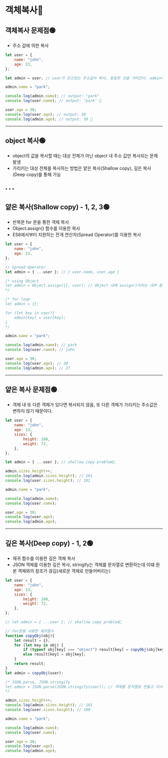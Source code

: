 # 객체복사📗

## 객체복사 문제점🟢
- 주소 값에 의한 복사
```javascript
let user = {
    name: "john",
    age: 23,
};

let admin = user; // user가 갖고있는 주소값이 복사, 동일한 곳을 가리킨다. admin이 가리키는 별도의 공간을 만들고 싶다면 깊은복사, 얕은복사를 해야 된다. ❌

admin.name = "park";

console.log(admin.name); // output: "park"
console.log(user.name); // output: "park" 🤔

user.age = 30;
console.log(user.age); // output: 30
console.log(admin.age); // output: 30 🤔
```

* * * 

## object 복사🟢 
- object의 값을 복사할 때는 대상 전체가 아닌 object 내 주소 값만 복사되는 문제 발생
- 가리키는 대상 전체를 복사하는 방법은 얕은 복사(Shallow copy), 깊은 복사(Deep copy)를 통해 가능
<br>
* * * 

## 얕은 복사(Shallow copy) - 1, 2, 3🟢
- 반복문 for 문을 통한 객체 복사
- Object.assign() 함수를 이용한 복사
- ES6에서부터 지원하는 전개 연산자(Spread Operator)를 이용한 복사

```javascript
let user = {
    name: "john",
    age: 23,
};

// Spread Operator
let admin = { ...user }; // { user.name, user.age }

/* using Object
let admin = Object.assign({}, user); // Object 내에 assign()이라는 내부 함수가 존재, 두번쨰 인자의 객체를 복사해 첫번쨰 객체에 붙여넣는다.
*/

/* for loop
let admin = {};

for (let key in user){
    admin[key] = user[key];
}
*/

admin.name = "park";

console.log(admin.name); // park
console.log(user.name); // john

user.age = 30;
console.log(user.age); // 30
console.log(admin.age); // 27
```

* * * 
## 얕은 복사 문제점🟢
- 객체 내 또 다른 객체가 있다면 복사되지 않음, 또 다른 객체가 가리키는 주소값은 변하지 않기 때문이다.
``` javascript
let user = {
    name: "john",
    age: 23,
    sizes: {
        height: 180,
        weight: 72,
    },
};

let admin = { ...user }; // shallow copy problem🤔

admin.sizes.height++;
console.log(admin.sizes.height); // 181
console.log(user.sizes.height); // 181

admin.name = "park";

console.log(admin.name);  
console.log(user.name);  

user.age = 30;
console.log(user.age);  
console.log(admin.age);  
```
* * *
## 깊은 복사(Deep copy) - 1, 2🟢
- 재귀 함수를 이용한 깊은 객체 복사
- JSON 객체를 이용한 깊은 복사, stringify는 객체를 문자열로 변환하는데 이떄 원본 객체와의 참조가 끊김(새로운 객체로 만들어버리는)
``` javascript
let user = {
    name: "john",
    age: 23,
    sizes: {
        height: 180,
        weight: 72,
    },
};

// let admin = { ...user }; // shallow copy problem🤔

// for문을 사용한 재귀함수
function copyObj(obj){
    let result = {};
    for (let key in obj) {
        if (typeof obj[key] === "object") result[key] = copyObj(obj[key]);
        else result[key] = obj[key];
    }
    return result;
}
let admin = copyObj(user);

/* JSON.parse, JSON.stringify
let admin = JSON.parse(JSON.stringify(user)); // 객체를 문자열로 만들고 다시 객체로
*/

admin.sizes.height++;
console.log(admin.sizes.height); // 181
console.log(user.sizes.height); // 180

admin.name = "park";

console.log(admin.name);  
console.log(user.name);  

user.age = 30;
console.log(user.age);  
console.log(admin.age);  
```